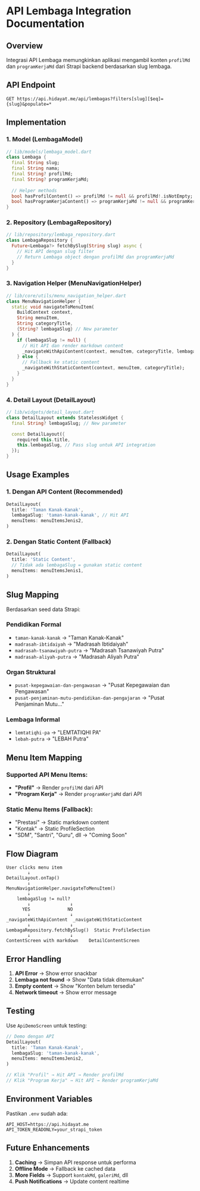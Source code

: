 # API Lembaga Integration Documentation

## Overview
Integrasi API Lembaga memungkinkan aplikasi mengambil konten `profilMd` dan `programKerjaMd` dari Strapi backend berdasarkan slug lembaga.

## API Endpoint
```
GET https://api.hidayat.me/api/lembagas?filters[slug][$eq]={slug}&populate=*
```

## Implementation

### 1. Model (LembagaModel)
```dart
// lib/models/lembaga_model.dart
class Lembaga {
  final String slug;
  final String nama;
  final String? profilMd;
  final String? programKerjaMd;
  
  // Helper methods
  bool hasProfilContent() => profilMd != null && profilMd!.isNotEmpty;
  bool hasProgramKerjaContent() => programKerjaMd != null && programKerjaMd!.isNotEmpty;
}
```

### 2. Repository (LembagaRepository)
```dart
// lib/repository/lembaga_repository.dart
class LembagaRepository {
  Future<Lembaga?> fetchBySlug(String slug) async {
    // Hit API dengan slug filter
    // Return Lembaga object dengan profilMd dan programKerjaMd
  }
}
```

### 3. Navigation Helper (MenuNavigationHelper)
```dart
// lib/core/utils/menu_navigation_helper.dart
class MenuNavigationHelper {
  static void navigateToMenuItem(
    BuildContext context,
    String menuItem,
    String categoryTitle,
    {String? lembagaSlug} // New parameter
  ) {
    if (lembagaSlug != null) {
      // Hit API dan render markdown content
      _navigateWithApiContent(context, menuItem, categoryTitle, lembagaSlug);
    } else {
      // Fallback ke static content
      _navigateWithStaticContent(context, menuItem, categoryTitle);
    }
  }
}
```

### 4. Detail Layout (DetailLayout)
```dart
// lib/widgets/detail_layout.dart
class DetailLayout extends StatelessWidget {
  final String? lembagaSlug; // New parameter

  const DetailLayout({
    required this.title,
    this.lembagaSlug, // Pass slug untuk API integration
  });
}
```

## Usage Examples

### 1. Dengan API Content (Recommended)
```dart
DetailLayout(
  title: 'Taman Kanak-Kanak',
  lembagaSlug: 'taman-kanak-kanak', // Hit API
  menuItems: menuItemsJenis2,
)
```

### 2. Dengan Static Content (Fallback)
```dart
DetailLayout(
  title: 'Static Content',
  // Tidak ada lembagaSlug = gunakan static content
  menuItems: menuItemsJenis1,
)
```

## Slug Mapping

Berdasarkan seed data Strapi:

### Pendidikan Formal
- `taman-kanak-kanak` → "Taman Kanak-Kanak"
- `madrasah-ibtidaiyah` → "Madrasah Ibtidaiyah"
- `madrasah-tsanawiyah-putra` → "Madrasah Tsanawiyah Putra"
- `madrasah-aliyah-putra` → "Madrasah Aliyah Putra"

### Organ Struktural
- `pusat-kepegawaian-dan-pengawasan` → "Pusat Kepegawaian dan Pengawasan"
- `pusat-penjaminan-mutu-pendidikan-dan-pengajaran` → "Pusat Penjaminan Mutu..."

### Lembaga Informal
- `lemtatiqhi-pa` → "LEMTATIQHI PA"
- `lebah-putra` → "LEBAH Putra"

## Menu Item Mapping

### Supported API Menu Items:
- **"Profil"** → Render `profilMd` dari API
- **"Program Kerja"** → Render `programKerjaMd` dari API

### Static Menu Items (Fallback):
- "Prestasi" → Static markdown content
- "Kontak" → Static ProfileSection
- "SDM", "Santri", "Guru", dll → "Coming Soon"

## Flow Diagram

```
User clicks menu item
        ↓
DetailLayout.onTap()
        ↓
MenuNavigationHelper.navigateToMenuItem()
        ↓
    lembagaSlug != null?
        ↓               ↓
      YES              NO
        ↓               ↓
_navigateWithApiContent  _navigateWithStaticContent
        ↓               ↓
LembagaRepository.fetchBySlug()  Static ProfileSection
        ↓               ↓
ContentScreen with markdown    DetailContentScreen
```

## Error Handling

1. **API Error** → Show error snackbar
2. **Lembaga not found** → Show "Data tidak ditemukan"
3. **Empty content** → Show "Konten belum tersedia"
4. **Network timeout** → Show error message

## Testing

Use `ApiDemoScreen` untuk testing:

```dart
// Demo dengan API
DetailLayout(
  title: 'Taman Kanak-Kanak',
  lembagaSlug: 'taman-kanak-kanak',
  menuItems: menuItemsJenis2,
)

// Klik "Profil" → Hit API → Render profilMd
// Klik "Program Kerja" → Hit API → Render programKerjaMd
```

## Environment Variables

Pastikan `.env` sudah ada:
```env
API_HOST=https://api.hidayat.me
API_TOKEN_READONLY=your_strapi_token
```

## Future Enhancements

1. **Caching** → Simpan API response untuk performa
2. **Offline Mode** → Fallback ke cached data
3. **More Fields** → Support `kontakMd`, `galeriMd`, dll
4. **Push Notifications** → Update content realtime